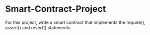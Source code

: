 # Smart-Contract-Project
For this project, write a smart contract that implements the require(), assert() and revert() statements.
